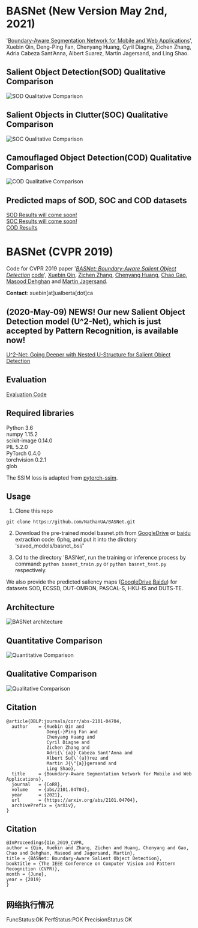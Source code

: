 # BASNet (New Version May 2nd, 2021)

'[Boundary-Aware Segmentation Network for
Mobile and Web Applications](https://arxiv.org/pdf/2101.04704.pdf)', Xuebin Qin, Deng-Ping Fan, Chenyang Huang, Cyril Diagne, Zichen Zhang,
Adria Cabeza Sant’Anna, Albert Suarez, Martin Jagersand, and Ling Shao. 

## Salient Object Detection(SOD) Qualitative Comparison
![SOD Qualitative Comparison](figures/sod_qual_comp.PNG)

## Salient Objects in Clutter(SOC) Qualitative Comparison
![SOC Qualitative Comparison](figures/soc_qual_comp.PNG)

## Camouflaged Object Detection(COD) Qualitative Comparison
![COD Qualitative Comparison](figures/cod_qual_comp.PNG)

## Predicted maps of SOD, SOC and COD datasets

[SOD Results will come soon!]() \
[SOC Results will come soon!]() \
[COD Results](https://drive.google.com/file/d/12jijUPpdOe7k2O1YcLbkJHyXCJb3MRMN/view?usp=sharing)



# BASNet (CVPR 2019)
Code for CVPR 2019 paper '[*BASNet: Boundary-Aware Salient Object Detection*](http://openaccess.thecvf.com/content_CVPR_2019/html/Qin_BASNet_Boundary-Aware_Salient_Object_Detection_CVPR_2019_paper.html) [code](https://github.com/NathanUA/BASNet)', [Xuebin Qin](https://webdocs.cs.ualberta.ca/~xuebin/), [Zichen Zhang](https://webdocs.cs.ualberta.ca/~zichen2/), [Chenyang Huang](https://chenyangh.com/), [Chao Gao](https://cgao3.github.io/), [Masood Dehghan](https://sites.google.com/view/masooddehghan) and [Martin Jagersand](https://webdocs.cs.ualberta.ca/~jag/). 

__Contact__: xuebin[at]ualberta[dot]ca

## (2020-May-09) NEWS! Our new Salient Object Detection model (U^2-Net), which is just accepted by Pattern Recognition, is available now!
[U^2-Net: Going Deeper with Nested U-Structure for Salient Object Detection](https://github.com/NathanUA/U-2-Net)

## Evaluation
[Evaluation Code](https://github.com/NathanUA/Binary-Segmentation-Evaluation-Tool)

## Required libraries

Python 3.6  
numpy 1.15.2  
scikit-image 0.14.0  
PIL 5.2.0  
PyTorch 0.4.0  
torchvision 0.2.1  
glob  

The SSIM loss is adapted from [pytorch-ssim](https://github.com/Po-Hsun-Su/pytorch-ssim/blob/master/pytorch_ssim/__init__.py).  

## Usage
1. Clone this repo
```
git clone https://github.com/NathanUA/BASNet.git
```
2. Download the pre-trained model basnet.pth from [GoogleDrive](https://drive.google.com/open?id=1s52ek_4YTDRt_EOkx1FS53u-vJa0c4nu) or [baidu](https://pan.baidu.com/s/1PrsBdepwrkMWPLSW22FhAg) extraction code: 6phq, and put it into the dirctory 'saved_models/basnet_bsi/'

3.  Cd to the directory 'BASNet', run the training or inference process by command: ```python basnet_train.py```
or ```python basnet_test.py``` respectively.  

 We also provide the predicted saliency maps ([GoogleDrive](https://drive.google.com/file/d/1K9y9HpupXT0RJ4U4OizJ_Uk5byUyCupK/view?usp=sharing),[Baidu](https://pan.baidu.com/s/1FJKVO_9YrP7Iaz7WT6Xdhg)) for datasets SOD, ECSSD, DUT-OMRON, PASCAL-S, HKU-IS and DUTS-TE.

## Architecture

![BASNet architecture](figures/architecture.png)


## Quantitative Comparison

![Quantitative Comparison](figures/quan.png)

## Qualitative Comparison

![Qualitative Comparison](figures/qual.png)


## Citation
```
@article{DBLP:journals/corr/abs-2101-04704,
  author    = {Xuebin Qin and
               Deng{-}Ping Fan and
               Chenyang Huang and
               Cyril Diagne and
               Zichen Zhang and
               Adri{\`{a}} Cabeza Sant'Anna and
               Albert Su{\`{a}}rez and
               Martin J{\"{a}}gersand and
               Ling Shao},
  title     = {Boundary-Aware Segmentation Network for Mobile and Web Applications},
  journal   = {CoRR},
  volume    = {abs/2101.04704},
  year      = {2021},
  url       = {https://arxiv.org/abs/2101.04704},
  archivePrefix = {arXiv},
}
```

## Citation
```
@InProceedings{Qin_2019_CVPR,
author = {Qin, Xuebin and Zhang, Zichen and Huang, Chenyang and Gao, Chao and Dehghan, Masood and Jagersand, Martin},
title = {BASNet: Boundary-Aware Salient Object Detection},
booktitle = {The IEEE Conference on Computer Vision and Pattern Recognition (CVPR)},
month = {June},
year = {2019}
}
```

## 网络执行情况

FuncStatus:OK
PerfStatus:POK
PrecisionStatus:OK